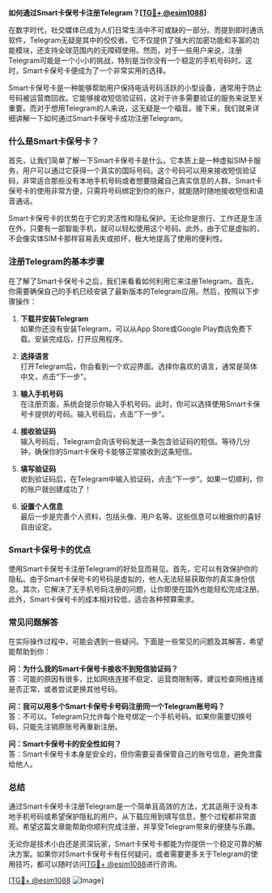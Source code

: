 **如何通过Smart卡保号卡注册Telegram？[[TG💪+ @esim1088](https://t.me/s/esim1088)]**

在数字时代，社交媒体已成为人们日常生活中不可或缺的一部分。而提到即时通讯软件，Telegram无疑是其中的佼佼者。它不仅提供了强大的加密功能和丰富的功能模块，还支持全球范围内的无障碍使用。然而，对于一些用户来说，注册Telegram可能是一个小小的挑战，特别是当你没有一个稳定的手机号码时。这时，Smart卡保号卡便成为了一个非常实用的选择。

Smart卡保号卡是一种能够帮助用户保持电话号码活跃的小型设备，通常用于防止号码被运营商回收。它能够接收短信验证码，这对于许多需要验证的服务来说至关重要。而对于想用Telegram的人来说，这无疑是一个福音。接下来，我们就来详细讲解一下如何通过Smart卡保号卡成功注册Telegram。

### 什么是Smart卡保号卡？

首先，让我们简单了解一下Smart卡保号卡是什么。它本质上是一种虚拟SIM卡服务，用户可以通过它获得一个真实的国际号码。这个号码可以用来接收短信验证码，非常适合那些没有本地手机号码或者想要隐藏自己真实信息的人群。Smart卡保号卡的使用非常方便，只需将号码绑定到你的账户，就能随时随地接收短信和语音通话。

Smart卡保号卡的优势在于它的灵活性和隐私保护。无论你是旅行、工作还是生活在外，只要有一部智能手机，就可以轻松使用这个号码。此外，由于它是虚拟的，不会像实体SIM卡那样容易丢失或损坏，极大地提高了使用的便利性。

### 注册Telegram的基本步骤

在了解了Smart卡保号卡之后，我们来看看如何利用它来注册Telegram。首先，你需要确保自己的手机已经安装了最新版本的Telegram应用。然后，按照以下步骤操作：

1. **下载并安装Telegram**  
   如果你还没有安装Telegram，可以从App Store或Google Play商店免费下载。安装完成后，打开应用程序。

2. **选择语言**  
   打开Telegram后，你会看到一个欢迎界面。选择你喜欢的语言，通常是简体中文，点击“下一步”。

3. **输入手机号码**  
   在注册页面，系统会提示你输入手机号码。此时，你可以选择使用Smart卡保号卡提供的号码。输入号码后，点击“下一步”。

4. **接收验证码**  
   输入号码后，Telegram会向该号码发送一条包含验证码的短信。等待几分钟，确保你的Smart卡保号卡能够正常接收到这条短信。

5. **填写验证码**  
   收到验证码后，在Telegram中输入验证码，点击“下一步”。如果一切顺利，你的账户就创建成功了！

6. **设置个人信息**  
   最后一步是完善个人资料，包括头像、用户名等。这些信息可以根据你的喜好自由设定。

### Smart卡保号卡的优点

使用Smart卡保号卡注册Telegram的好处显而易见。首先，它可以有效保护你的隐私。由于Smart卡保号卡的号码是虚拟的，他人无法轻易获取你的真实身份信息。其次，它解决了无手机号码注册的问题，让你即使在国外也能轻松完成注册。此外，Smart卡保号卡的成本相对较低，适合各种预算需求。

### 常见问题解答

在实际操作过程中，可能会遇到一些疑问。下面是一些常见的问题及其解答，希望能帮助到你：

**问：为什么我的Smart卡保号卡接收不到短信验证码？**  
答：可能的原因有很多，比如网络连接不稳定、运营商限制等。建议检查网络连接是否正常，或者尝试更换其他号码。

**问：我可以用多个Smart卡保号卡号码注册同一个Telegram账号吗？**  
答：不可以。Telegram只允许每个账号绑定一个手机号码。如果你需要切换号码，只能先注销原账号再重新注册。

**问：Smart卡保号卡的安全性如何？**  
答：Smart卡保号卡本身是安全的，但你需要妥善保管自己的账号信息，避免泄露给他人。

### 总结

通过Smart卡保号卡注册Telegram是一个简单且高效的方法，尤其适用于没有本地手机号码或希望保护隐私的用户。从下载应用到填写信息，整个过程都非常直观。希望这篇文章能帮助你顺利完成注册，并享受Telegram带来的便捷与乐趣。

无论你是技术小白还是资深玩家，Smart卡保号卡都能为你提供一个稳定可靠的解决方案。如果你对Smart卡保号卡有任何疑问，或者需要更多关于Telegram的使用技巧，都可以随时访问[TG💪+ @esim1088](https://t.me/s/esim1088)进行咨询。

[[TG💪+ @esim1088](https://t.me/s/esim1088) ![Image](https://i.postimg.cc/4NQfJmqS/Snipaste-2025-05-13-00-14-12.png)]